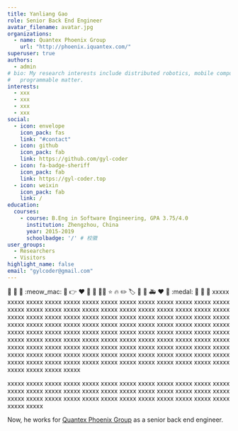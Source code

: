 ```yaml
---
title: Yanliang Gao
role: Senior Back End Engineer
avatar_filename: avatar.jpg
organizations:
  - name: Quantex Phoenix Group
    url: "http://phoenix.iquantex.com/"
superuser: true
authors:
  - admin
# bio: My research interests include distributed robotics, mobile computing and
#   programmable matter.
interests:
  - xxx
  - xxx
  - xxx
  - xxx
social:
  - icon: envelope
    icon_pack: fas
    link: "#contact"
  - icon: github
    icon_pack: fab
    link: https://github.com/gyl-coder
  - icon: fa-badge-sheriff
    icon_pack: fab
    link: https://gyl-coder.top
  - icon: weixin
    icon_pack: fab
    link: /
education:
  courses:
    - course: B.Eng in Software Engineering, GPA 3.75/4.0
      institution: Zhengzhou, China
      year: 2015-2019
      schoolbadge: '/' # 校徽
user_groups:
  - Researchers
  - Visitors
highlight_name: false
email: "gylcoder@gmail.com"
---
```

 :clap:   :tada: :raised_hands: :meow_mac: :rocket:  :point_right:  :heart:  :pray:   :blue_heart:   🧙‍♂️ ⭐️ 🔥 ✏️  🏷  📸   🚀 :ambulance: ❤️ :purple_heart:  :medal:  :mega: :star_struck:  :bug:  xxxxx xxxxx xxxxx xxxxx xxxxx xxxxx xxxxx xxxxx xxxxx xxxxx xxxxx xxxxx xxxxx xxxxx xxxxx xxxxx xxxxx xxxxx xxxxx xxxxx xxxxx xxxxx xxxxx xxxxx xxxxx xxxxx xxxxx xxxxx xxxxx xxxxx xxxxx xxxxx xxxxx xxxxx xxxxx xxxxx xxxxx xxxxx   xxxxx xxxxx xxxxx xxxxx xxxxx xxxxx xxxxx xxxxx xxxxx xxxxx xxxxx xxxxx xxxxx xxxxx xxxxx xxxxx xxxxx xxxxx xxxxx xxxxx xxxxx xxxxx xxxxx xxxxx xxxxx xxxxx xxxxx xxxxx xxxxx xxxxx xxxxx xxxxx xxxxx xxxxx xxxxx xxxxx xxxxx xxxxx   xxxxx xxxxx xxxxx xxxxx xxxxx xxxxx xxxxx xxxxx xxxxx xxxxx xxxxx xxxxx xxxxx xxxxx xxxxx xxxxx xxxxx xxxxx xxxxx xxxxx xxxxx xxxxx xxxxx xxxxx xxxxx xxxxx xxxxx xxxxx xxxxx xxxxx xxxxx xxxxx xxxxx xxxxx xxxxx xxxxx xxxxx 

xxxxx   xxxxx xxxxx xxxxx xxxxx xxxxx xxxxx xxxxx xxxxx xxxxx xxxxx xxxxx xxxxx xxxxx xxxxx xxxxx xxxxx xxxxx xxxxx xxxxx xxxxx xxxxx xxxxx xxxxx xxxxx xxxxx xxxxx xxxxx xxxxx xxxxx xxxxx xxxxx xxxxx xxxxx xxxxx xxxxx xxxxx xxxxx 

Now, he works for [Quantex Phoenix Group](http://phoenix.iquantex.com/) as a senior back end engineer.



